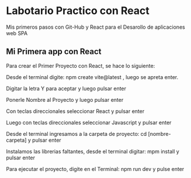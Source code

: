 # Labotario Practico con React
Mis primeros pasos con Git-Hub y React para el Desarollo de aplicaciones web SPA

## Mi Primera app con React

Para crear el Primer Proyecto con React, se hace lo siguiente:

Desde el terminal digite: npm create vite@latest , luego se apreta enter.

Digitar la letra Y para aceptar y luego pulsar enter

Ponerle Nombre al Proyecto y luego pulsar enter

Con teclas direccionales seleccionar React y pulsar enter

Luego con teclas direccionales seleccionar Javascript y pulsar enter

Desde el terminal ingresamos a la carpeta de proyecto: cd [nombre-carpeta] y pulsar enter

Instalamos las librerias faltantes, desde el terminal digitar: mpm install y pulsar enter

Para ejecutar el proyecto, digite en el Terminal: npm run dev y pulse enter
